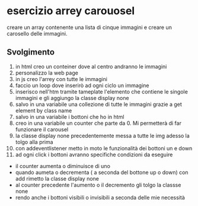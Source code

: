esercizio arrey carouosel
===
creare un array contenente una lista di cinque immagini e creare un carosello delle immagini.
## Svolgimento

1. in html creo un conteiner dove al centro andranno le immagini
2. personalizzo la web page
3. in js creo l'arrey con tutte le immagini
4. faccio un loop dove inserirò ad ogni ciclo un immagine
5. inserisco nell'htm tramite tameplate l'elemento che contiene le singole immagini e gli aggiungo la classe display none
6. salvo in una  variabile una collezione di tutte le immagini grazie a get element by class name
7. salvo in una variabile i bottoni che ho in html 
8. creo in una variabile un counter che parte da 0. Mi permetterà di far funzionare il carousel
9. la classe display none precedentemente messa a tutte le img adesso la tolgo alla prima
10. con addeventlistener metto in moto le funzionalità dei bottoni un e down
11. ad ogni click i bottoni avranno specifiche condizioni da eseguire
  - il counter aumenta o diminuisce di uno
  - quando aumeta o decrementa ( a seconda del bottone up o down) con add rimetto la classe display none
  - al counter precedente l'aumento o il decremento gli tolgo la classse none
  - rendo anche i bottoni visibili o invisibili a seconda delle mie necessità